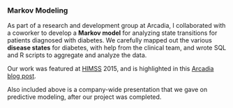 ### Markov Modeling

As part of a research and development group at Arcadia, I collaborated with a coworker to develop a **Markov model** for analyzing state transitions for patients diagnosed with diabetes. We carefully mapped out the various **disease states** for diabetes, with help from the clinical team, and wrote SQL and R scripts to aggregate and analyze the data.

Our work was featured at [HIMSS](http://www.himssconference.org/about/general-info/about-conference) 2015, and is highlighted in this [Arcadia blog post](http://www.arcadiasolutions.com/closer-look-evolution-diabetes/).

Also included above is a company-wide presentation that we gave on predictive modeling, after our project was completed. 
